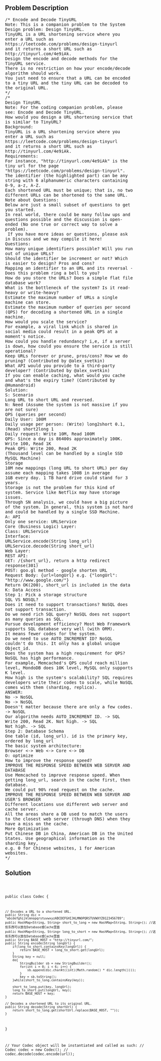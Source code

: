 <!--
<style>
  body { font-family: Arial, sans-serif; }
  .container { max-width: 100%; margin: 0 auto; padding: 10px; }
  .comment-block { max-width: 30%; background-color: #f9f9f9; padding: 10px; border-left: 5px solid #ccc; overflow-wrap: break-word; white-space: pre-wrap; }
  .code-block { background-color: #f4f4f4; padding: 10px; border: 1px solid #ddd; overflow-wrap: break-word; white-space: pre-wrap; }
</style>
-->

<div class='container'>
<h2>Problem Description</h2>
<div class='comment-block'>
<pre>
/* Encode and Decode TinyURL
Note: This is a companion problem to the System
Design problem: Design TinyURL.
TinyURL is a URL shortening service where you
enter a URL such as
https://leetcode.com/problems/design-tinyurl
and it returns a short URL such as
http://tinyurl.com/4e9iAk.
Design the encode and decode methods for the
TinyURL service.
There is no restriction on how your encode/decode
algorithm should work.
You just need to ensure that a URL can be encoded
to a tiny URL and the tiny URL can be decoded to
the original URL.
*/
/*
Design TinyURL
Note: For the coding companion problem, please
see: Encode and Decode TinyURL.
How would you design a URL shortening service that
is similar to TinyURL?
Background:
TinyURL is a URL shortening service where you
enter a URL such as
https://leetcode.com/problems/design-tinyurl
and it returns a short URL such as
http://tinyurl.com/4e9iAk.
Requirements:
For instance, "http://tinyurl.com/4e9iAk" is the
tiny url for the page
"https://leetcode.com/problems/design-tinyurl".
The identifier (the highlighted part) can be any
string with 6 alphanumeric characters containing
0-9, a-z, A-Z.
Each shortened URL must be unique; that is, no two
different URLs can be shortened to the same URL.
Note about Questions:
Below are just a small subset of questions to get
you started.
In real world, there could be many follow ups and
questions possible and the discussion is open-
ended (No one true or correct way to solve a
problem).
 If you have more ideas or questions, please ask
in Discuss and we may compile it here!
Questions:
How many unique identifiers possible? Will you run
out of unique URLs?
Should the identifier be increment or not? Which
is easier to design? Pros and cons?
Mapping an identifier to an URL and its reversal -
Does this problem ring a bell to you?
How do you store the URLs? Does a simple flat file
database work?
What is the bottleneck of the system? Is it read-
heavy or write-heavy?
Estimate the maximum number of URLs a single
machine can store.
Estimate the maximum number of queries per second
(QPS) for decoding a shortened URL in a single
machine.
How would you scale the service?
For example, a viral link which is shared in
social media could result in a peak QPS at a
moment's notice.
How could you handle redundancy? i,e, if a server
is down, how could you ensure the service is still
operational?
Keep URLs forever or prune, pros/cons? How we do
pruning? (Contributed by @alex_svetkin)
What API would you provide to a third-party
developer? (Contributed by @alex_svetkin)
If you can enable caching, what would you cache
and what's the expiry time? (Contributed by
@Humandroid)
Solution:
S: Scenario
Long URL to short URL and reversed.
N: Need (Assume the system is not massive if you
are not sure)
QPS (queries per second)
Daily User: 100M
Daily usage per person: (Write) long2short 0.1,
(Read) short2long 1
Daily request: Write 10M, Read 100M
QPS: Since a day is 86400s approximately 100K.
Write 100, Read 1K
Peak QPS: Write 200, Read 2K
(Thousand level can be handled by a single SSD
MySQL Machine)
Storage
10M new mappings (long URL to short URL) per day
assume each mapping takes 100B in average
1GB every day. 1 TB hard drive could stand for 3
years.
Storage is not the problem for this kind of
system. Service like Netflix may have storage
issues.
Through SN analysis, we could have a big picture
of the system. In general, this system is not hard
and could be handled by a single SSD Machine.
A: API
Only one service: URLService
Core (Business Logic) Layer:
Class: URLService
Interface:
URLService.encode(String long_url)
URLService.decode(String short_url)
Web Layer:
REST API:
GET: /{short_url}, return a http redirect
response(301)
POST: goo.gl method - google shorten URL
Request Body: {url=longUrl} e.g. {"longUrl":
"http://www.google.com/"}
Return OK(200), short_url is included in the data
K: Data Access
Step 1: Pick a storage structure
SQL VS NOSQL?
Does it need to support transactions? NoSQL does
not support transaction.
Do we need rich SQL query? NoSQL does not support
as many queries as SQL.
Pursue development efficiency? Most Web Framework
supports SQL database very well (with ORM).
It means fewer codes for the system.
Do we need to use AUTO_INCREMENT ID? NoSQL
couldn't do this. It only has a global unique
Object_id.
Does the system has a high requirement for QPS?
NoSQL has high performance.
For example, Memcached's QPS could reach million
level, MondoDB does 10K level, MySQL only supports
K level.
How high is the system's scalability? SQL requires
developers write their codes to scale, while NoSQL
comes with them (sharding, replica).
ANSWER:
No -> NoSQL
No -> NoSQL
Doesn't matter because there are only a few codes.
-> NoSQL
Our algorithm needs AUTO_INCREMENT ID. -> SQL
Write 200, Read 2K. Not high. -> SQL
Not high. -> SQL
Step 2: Database Schema
One table (id, long_url). id is the primary key,
ordered by long_url
The basic system architecture:
Browser <-> Web <-> Core <-> DB
O: optimize
How to improve the response speed?
IMPROVE THE RESPONSE SPEED BETWEEN WEB SERVER AND
DATABASE
Use Memcached to improve response speed. When
getting long_url, search in the cache first, then
database.
We could put 90% read request on the cache.
IMPROVE THE RESPONSE SPEED BETWEEN WEB SERVER AND
USER'S BROWSER
Different locations use different web server and
cache server.
All the areas share a DB used to match the users
to the closest web server (through DNS) when they
have a miss on the cache.
More Optimization
Put Chinese DB in China, American DB in the United
States. Use geographical information as the
sharding key,
e.g. 0 for Chinese websites, 1 for American
websites.
*/
</pre>
</div>

<h2>Solution</h2>
<div class='code-block'>
<pre><code class='language-java'>



public class Codec {

    // Encodes a URL to a shortened URL.
    public String dic = "abcdefghijklmnopqrstuvwxyzABCDEFGHIJKLMNOPQRSTUVWXYZ0123456789";
    public HashMap<String, String> short_to_long = new HashMap<String, String>(); //这些东西可以放在Database或Cache里面
    public HashMap<String, String> long_to_short = new HashMap<String, String>(); //这些东西可以放在Database或Cache里面
    public String BASE_HOST = "http://tinyurl.com/";
    public String encode(String longUrl) {    
        if(long_to_short.containsKey(longUrl)) {
            return BASE_HOST + long_to_short.get(longUrl);
        }
        String key = null;
        do{
            StringBuilder sb = new StringBuilder();
            for(int i = 0; i < 6; i++) {
                sb.append(dic.charAt((int)(Math.random() * dic.length())));
            }
            key = sb.toString();
        }while(short_to_long.containsKey(key));

        short_to_long.put(key, longUrl);
        long_to_short.put(longUrl, key);
        return BASE_HOST + key;
    }

    // Decodes a shortened URL to its original URL.
    public String decode(String shortUrl) {
        return short_to_long.get(shortUrl.replace(BASE_HOST, ""));
    }
}

// Your Codec object will be instantiated and called as such:
// Codec codec = new Codec();
// codec.decode(codec.encode(url));</code></pre>
</div>
</div>
